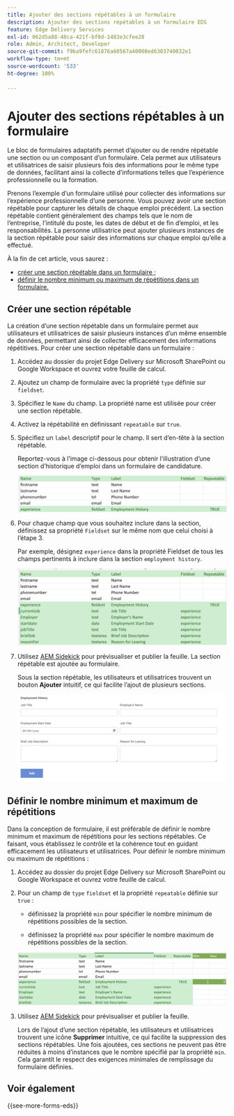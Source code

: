```yaml
---
title: Ajouter des sections répétables à un formulaire
description: Ajouter des sections répétables à un formulaire EDS
feature: Edge Delivery Services
exl-id: 062d5a88-48ca-421f-bf0d-1483e3cfee28
role: Admin, Architect, Developer
source-git-commit: f9ba9fefc61876a60567a40000ed6303740032e1
workflow-type: tm+mt
source-wordcount: '533'
ht-degree: 100%

---
```


# Ajouter des sections répétables à un formulaire

Le bloc de formulaires adaptatifs permet d’ajouter ou de rendre répétable une section ou un composant d’un formulaire. Cela permet aux utilisateurs et utilisatrices de saisir plusieurs fois des informations pour le même type de données, facilitant ainsi la collecte d’informations telles que l’expérience professionnelle ou la formation.

Prenons l’exemple d’un formulaire utilisé pour collecter des informations sur l’expérience professionnelle d’une personne. Vous pouvez avoir une section répétable pour capturer les détails de chaque emploi précédent. La section répétable contient généralement des champs tels que le nom de l’entreprise, l’intitulé du poste, les dates de début et de fin d’emploi, et les responsabilités. La personne utilisatrice peut ajouter plusieurs instances de la section répétable pour saisir des informations sur chaque emploi qu’elle a effectué.

À la fin de cet article, vous saurez :

* [créer une section répétable dans un formulaire ;](#add-repeatable-sections-to-a-form)
* [définir le nombre minimum ou maximum de répétitions dans un formulaire.](#set-minimum-or-maximum-number-of-repetitions-for-a-repeatable-section)

## Créer une section répétable

La création d’une section répétable dans un formulaire permet aux utilisateurs et utilisatrices de saisir plusieurs instances d’un même ensemble de données, permettant ainsi de collecter efficacement des informations répétitives. Pour créer une section répétable dans un formulaire :

1. Accédez au dossier du projet Edge Delivery sur Microsoft SharePoint ou Google Workspace et ouvrez votre feuille de calcul.

1. Ajoutez un champ de formulaire avec la propriété `type` définie sur `fieldset`.
1. Spécifiez le `Name` du champ. La propriété name est utilisée pour créer une section répétable.
1. Activez la répétabilité en définissant `repeatable` sur `true`.
1. Spécifiez un `label` descriptif pour le champ. Il sert d’en-tête à la section répétable.

   Reportez-vous à l’image ci-dessous pour obtenir l’illustration d’une section d’historique d’emploi dans un formulaire de candidature.

   ![](/help/edge/assets/repeatable-section-example-job-application-form.png)

1. Pour chaque champ que vous souhaitez inclure dans la section, définissez sa propriété `Fieldset` sur le même nom que celui choisi à l’étape 3.

   Par exemple, désignez `experience` dans la propriété Fieldset de tous les champs pertinents à inclure dans la section `employment history`.

   ![Exemple d’un champ de section répétable et ses propriétés](/help/edge/assets/repeatable-section--mention-fieldset-name-example-job-application-form.png)

1. Utilisez [AEM Sidekick](https://www.aem.live/developer/tutorial#preview-and-publish-your-content) pour prévisualiser et publier la feuille. La section répétable est ajoutée au formulaire.

   Sous la section répétable, les utilisateurs et utilisatrices trouvent un bouton **Ajouter** intuitif, ce qui facilite l’ajout de plusieurs sections.

   ![Section répétable, bouton Ajouter pour ajouter plusieurs sections](/help/edge/assets/repeatable-section-example.png)


## Définir le nombre minimum et maximum de répétitions

Dans la conception de formulaire, il est préférable de définir le nombre minimum et maximum de répétitions pour les sections répétables. Ce faisant, vous établissez le contrôle et la cohérence tout en guidant efficacement les utilisateurs et utilisatrices. Pour définir le nombre minimum ou maximum de répétitions :

1. Accédez au dossier du projet Edge Delivery sur Microsoft SharePoint ou Google Workspace et ouvrez votre feuille de calcul.

1. Pour un champ de `type` `fieldset` et la propriété `repeatable` définie sur `true` :

   * définissez la propriété `min` pour spécifier le nombre minimum de répétitions possibles de la section.

   * définissez la propriété `max` pour spécifier le nombre maximum de répétitions possibles de la section.

   ![Définition des propriétés minimum et maximum pour spécifier le nombre de répétitions possibles de la section](/help/edge/assets/repeatable-section-set-min-max.png)

1. Utilisez [AEM Sidekick](https://www.aem.live/developer/tutorial#preview-and-publish-your-content) pour prévisualiser et publier la feuille.

   Lors de l’ajout d’une section répétable, les utilisateurs et utilisatrices trouvent une icône **Supprimer** intuitive, ce qui facilite la suppression des sections répétables. Une fois ajoutées, ces sections ne peuvent pas être réduites à moins d’instances que le nombre spécifié par la propriété `min`. Cela garantit le respect des exigences minimales de remplissage du formulaire définies.

<!--

For example, consider a form used to collect information from users applying for a loan. . You may have a repeatable section for capturing details of each co-applicant. The repeatable section would typically contain fields such as co-co-applicant

The form allows users to provide personal information, including details of the co-applicants. Users can enter details for co-applicants, with this section being repeatable.

![Repeatable sections in forms](/help/forms/assets/eds-repeatable.png)

## Prerequisites

The [Adaptive Forms Block is enabled](/help/edge/docs/forms/create-forms.md) for your Edge Delivery Services project. 

## Add a repeatable section to a form 

Let's take an example of a loan application form. The form enables users to submit personal information. You can include co-applicant details using repeatable sections, with the option to add a minimum and maximum of three co-applicant sections.

"_You can use a Microsoft Excel file on your SharePoint Site or Google Sheet file on Google Drive to develop a form. Examples in this document are based on a [Microsoft Excel file on your SharePoint Site](https://www.aem.live/docs/setup-customer-SharePoint)._" 


To add repeatable sections in Edge Delivery:

1. [Author a form using Microsoft Excel](#author-form)
2. [Preview and publish the form](#preview-form)

### Author a form using Microsoft Excel {#author-form}

1. Go to your Edge Deliver project folder on Microsoft SharePoint or Google Workspace and open your spreadsheet. For example, open an a spreadsheet named `loan-application.xlsx`.

1. Add a new columns labeled `Repeatable` to the sheet contaning your form fields. By default, the `shared-default` sheet contains the form fields.  

1. Add new columns labeled as `Repeatable`, `Min`, and `Max` in your Microsoft Excel file.
1. Specify the value for the `Repeatable` column as `True` for the fieldset that you want to make repeatable.
1. Specify the values for the `Min` and `Max` columns. The `Min` value represents the minimum number of occurrences for which the panel repeats, while the `Max` value represents the maximum number of occurrences for which the panel repeats.
1. Save your Microsoft Excel file.
     
>[!NOTE]
>
> Here is the [Loan application](/help/forms/assets/loan-application.xlsx) excel sheet for your reference. 

### Preview/Publish the form using your Edge Delivery Service

1. Open or create new document file in a Microsft SharePoint Site to embed the Excel sheet  in it using a `Form Block`. For example, open the `index` file and add a `Form Block`.
2. Open the command prompt, navigate to your AEM Edge Delivery project directory on your local machine, and execute the command as `aem up`.

The form is accessible at `https://localhost:3000`, where clicking the `Add` button adds new repeatable section for entering co-applicant details. You can also delete the the repeatable section by clicking the `Delete` button. 

>[!NOTE]
>
> If you encounter a "Page Not Found" error while accessing your form at localhost, add the directory name of the Microsoft SharePoint Site in front of the URL where your form is located. For example, `http://localhost:3000/<dir-name>/`

-->


## Voir également

{{see-more-forms-eds}}
